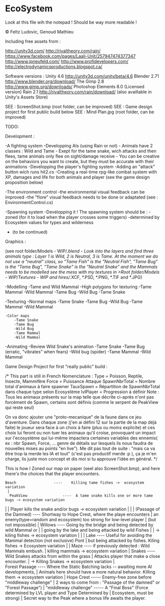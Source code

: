 ﻿EcoSystem
=====
Look at this file wih the notepad ! Should be way more readable !

©
Feltz Ludovic, 
Genoud Mathieu

Including free assets from : 

http://unity3d.com/
http://rivaltheory.com/rain/
https://www.facebook.com/pages/Laali-Unit/257947474377347
http://www.jpneufeld.com/
http://www.profidevelopers.com/
http://electrodynamicsproductions.blogspot.ca/

Software versions : 
Unity 4.6		http://unity3d.com/unity/beta/4.6
Blender 2.71		http://www.blender.org/download/
The Gimp 2.8		http://www.gimp.org/downloads/
Photoshop Elements 8.0 (Licensed version)
Rain 2.1		http://rivaltheory.com/rain/download/ (also availlable in Unity's Assets Store)

SEE : ScreenShot.bmp (root folder, can be improved)
SEE : Game design project for first public build below
SEE : Mind Plan.jpg (root folder, can be improved)

TODO: 

Development : 

-A fighting system
	-Developping AIs (using Rain or not)
		- Animals have 2 classes : Wild and Tame
		- Exept for the tame snake, wich attacks and then flees, tame animals only flee on sight/damage receive
		- You can be creative on the behaviors you want to create, but they must be accurate with their 				   animations
	-Developping the player's fighting system
		-Adding an "attack" button wich runs hit2.cs
		-Creating a real-time rpg-like combat system with XP, damages and life for both animals and player
		(see the game design proposition below)

-The environment control
	-the environmental visual feedback can be improved
	-the "flore" visual feedback needs to be done or adaptated (see : EnvironmentControl.cs)

-Spawning system
	-Developping it ! The spawning system should be : 
		-zoned (for it to load when the player crosses some triggers)
		-determined by Ecosystem values for types and wilderness
- (to be continued)


Graphics :

(see root folder/Models - WIP/*.blend  - Look into the layers and find three animals type : Layer 1 is Wild, 2 is Neutral, 3 is Tame. At the moment we do not use a "neutral" class, so "Tame Fish" is the "Neutral Fish", "Tame Bug" is the "Tame Bug", "Tame Snake" is the "Neutral Snake" and the Mammals needs to be modelled
see the mess with my textures in >Root folder/Models - WIP/Textures - WIP and hires/*.XCF, *.PSD, *.PNG, *.TIF and *.JPG)

-Modelling
	-Tame and Wild Mammal
	-High polygons for texturing
		-Tame Mammal
		-Wild Mammal
		-Tame Bug
		-Wild Bug
		-Tame Snake

-Texturing
	-Normal maps
		-Tame Snake
		-Tame Bug
		-Wild Bug
		-Tame Mammal
		-Wild Mammal
	
	-Color maps
		-Tame Snake
		-Tame Bug
		-Wild Bug
		-Tame Mammal
		-Wild Mammal

-Animating
	-Review Wild Snake's animation
	-Tame Snake
	-Tame Bug (erratic, "vibrates" when fears)
	-Wild bug (spider)
	-Tame Mammal
	-Wild Mammal


Game Design Project for first "really public" build :

/* This part is still in French
Nomenclature : 
Type = Poisson, Reptile, Insecte, Mammifère
Force = Puissance Attaque
SpawnNbrTotal = Nombre total d'animaux à faire spawner
TauxSpawn = Répartition de SpawnNbrTotal dans chaque type selon Ecosystème
lvlPlayer = Progression à définir
Note : Tous les animaux présents sur la map telle que décrite ci-après n'ont pas forcément de Spawn, certains sont définis (comme le serpent de PeakView qui reste seul)

On va donc ajouter une "proto-mecanique" de la faune dans ce jeu d'aventure. Dans chaque zone (j'en ai défini 12 sur la partie de la map déjà faite) le joueur sera face à un choix à faire (plus ou moins explicite) et ces choix lui feront ou non tuer les animaux qu'il croise, provoquant un impact sur l'ecosystème qui lui-même impactera certaines variables des ennemis( ex : nbr Spawn, Force, ... genre de détails sur lesquels ils nous faudra de nouvelles mises au points "en live"). Me dit pas tout de suite : "mais ca va être trop la merde les IA et tout" (c'est pas productif merde :p ), ça je m'en charge, lis juste mon concept et dis moi si tu approuve l'idée en général.
*/

This is how I Zoned our map on paper (seel also ScreenShot.bmp), and here there's the choices that the player encounters.


	Beach 				  ----    Killing tame fishes ->  ecosystem variation
 	 |
      PeakView 	 			  ----  A tame snake kills one or more tame bugs -> ecosystem variation
  |		|				Player kills the snake and/or bugs -> ecosystem variation
  |             |
  |      (Passage of the Damned)	  ---- Shortway to Hope Crest, where the playe encounters 
  |						an enemy(type=random and ecosystem) too strong for low-level player
  |						(but not impossible)
  |
      Willows			  	  ----  Going by the bridge and being detected by wild Mammal or
  |             |				going by the lake and being attacked by wild Fishes 
  |		|				-> kiling fishes -> ecosystem variation
  |	      	|
  |	       Lake  			  ---- Useful for avoiding the Mammal detection (not exclusive) 
Pont		|				but being attacked by fishes. Kiling fishes -> Ecosystem variation
  |		|
       Maze     			  ---- if previously detected : Wild Mammals embush.
        |					 killing mammals -> ecosystem variation
	|
     Snakes  				  ---- Wild Snakes attacks from within the grass 
	|					Attacks player that make a close encounter.
	|					-> Killing Snakes -> ecosystem variation
	|					
  Forest Passage  			  ---- Where the Static Batching lacks  -- awaiting more AI developments,
	|					 Animals here should have a more natural behavior. 
						Killing them -> ecosystem variation
	|
   Hope Crest  			  	  ----- Enemy-free zone before "middleway challenge" 
	|					2 ways to come from : "Passage of the damned" or "Forest Passage")
	|
  "middleway challenge" 		  ----- A "Final Boss" (Force determined by LVL player and Type Determined by         |					Ecosystem, must be strong)
	|
   Secret way to the Peak where a bonus life awaits the player.
